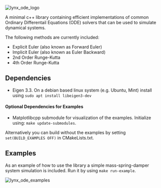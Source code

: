 ![lynx_ode_logo](https://github.com/manumerous/lynx-ode/assets/18735094/00059cde-f683-409a-bb5d-1974706efd64)

A minimal c++ library containing efficient implementations of common Ordinary Differentail Equations (ODE) solvers that can be used to simulate dynamical systems. 

The following methods are currently included: 
- Explicit Euler (also known as Forward Euler)
- Implicit Euler (also known as Euler Backward)
- 2nd Order Runge-Kutta
- 4th Order Runge-Kutta

## Dependencies

- Eigen 3.3. On a debian based linux system (e.g. Ubuntu, Mint) install using ```sudo apt install libeigen3-dev```

#### Optional Dependencies for Examples

- Matplotlibcpp submodule for visualization of the examples. Initialize using: ```make update-submodules```.

Alternatively you can build without the examples by setting `set(BUILD_EXAMPLES OFF)` in CMakeLists.txt. 

## Examples
As an example of how to use the library a simple mass-spring-damper system simulation is included. Run it by using `make run-example`. 

![lynx_ode_examples](https://github.com/manumerous/lynx-ode/assets/18735094/5539bd63-cba0-4ed8-adf1-09ebd5366bb3)
